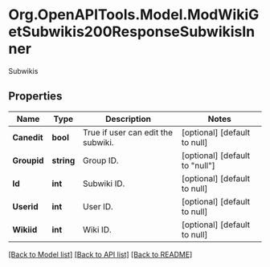 # Org.OpenAPITools.Model.ModWikiGetSubwikis200ResponseSubwikisInner
Subwikis

## Properties

Name | Type | Description | Notes
------------ | ------------- | ------------- | -------------
**Canedit** | **bool** | True if user can edit the subwiki. | [optional] [default to null]
**Groupid** | **string** | Group ID. | [optional] [default to "null"]
**Id** | **int** | Subwiki ID. | [optional] [default to null]
**Userid** | **int** | User ID. | [optional] [default to null]
**Wikiid** | **int** | Wiki ID. | [optional] [default to null]

[[Back to Model list]](../README.md#documentation-for-models) [[Back to API list]](../README.md#documentation-for-api-endpoints) [[Back to README]](../README.md)

